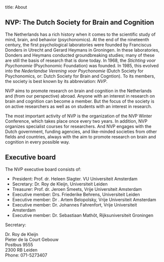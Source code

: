 title: About


## NVP: The Dutch Society for Brain and Cognition

The Netherlands has a rich history when it comes to the scientific study of mind, brain, and behavior (psychonomics). At the end of the nineteenth century, the first psychological laboratories were founded by Franciscus Donders in Utrecht and Gerard Heymans in Groningen. In these laboratories, Donders and Heymans conducted groundbreaking studies; many of these are still the basis of research that is done today. In 1968, the *Stichting voor Psychonomie* (Psychonomic Foundation) was founded. In 1985, this evolved into the *Nederlandse Verening voor Psychonomie* (Dutch Society for Psychonomics, or: Dutch Society for Brain and Cogntion). To its members, the society is best known by its abbreviation: *NVP*.

NVP aims to promote research on brain and cognition in the Netherlands and (from our perspective) abroad. Anyone with an interest in research on brain and cognition can become a member. But the focus of the society is on active researchers as well as on students with an interest in research.

The most important activity of NVP is the organization of the NVP Winter Conference, which takes place once every two years. In addition, NVP organizes specialist courses for researchers. And NVP engages with the Dutch government, funding agencies, and like-minded societies from other fields and countries, always with the aim to promote research on brain and cognition in every possible way.


## Executive board

The NVP executive board consists of:

- President: Prof. dr. Heleen Slagter. VU Universiteit Amsterdam
- Secretary: Dr. Roy de Kleijn, Universiteit Leiden
- Treasurer: Prof. dr. Jeroen Smeets, Vrije Universiteit Amsterdam
- Executive member: Drs. Friederike Behrens, Universiteit Leiden
- Executive member: Dr . Artem Belopolsky, Vrije Universiteit Amsterdam
- Executive member: Dr. Johannes Fahrenfort, Vrije Universiteit Amsterdam
- Executive member: Dr. Sebastiaan Mathôt, Rijksuniversiteit Groningen

Secretary:

Dr. Roy de Kleijn  
Pieter de la Court Gebouw  
Postbus 9555  
2300 RB Leiden  
Phone: 071-5273407
